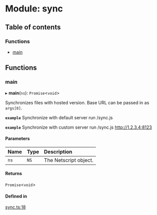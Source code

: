 # Module: sync

## Table of contents

### Functions

- [main](../wiki/sync#main)

## Functions

### main

▸ **main**(`ns`): `Promise`<`void`\>

Synchronizes files with hosted version. Base URL can be passed in as `args[0]`.

**`example`** Synchronize with default server
run /sync.js

**`example`** Synchronize with custom server
run /sync.js http://1.2.3.4:8123

#### Parameters

| Name | Type | Description |
| :------ | :------ | :------ |
| `ns` | `NS` | The Netscript object. |

#### Returns

`Promise`<`void`\>

#### Defined in

[sync.ts:18](https://github.com/vladzaharia/bitburner/blob/main/src/sync.ts#L18)
